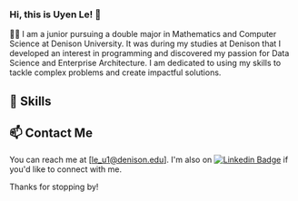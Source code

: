 ### Hi, this is Uyen Le! 👋

:woman_technologist: I am a junior pursuing a double major in Mathematics and Computer Science at Denison University. It was during my studies at Denison that I developed an interest in programming and discovered my passion for Data Science and Enterprise Architecture. I am dedicated to using my skills to tackle complex problems and create impactful solutions.

## 🚀 Skills


## 📫 Contact Me

You can reach me at [le_u1@denison.edu]. I'm also on [![Linkedin Badge](https://img.shields.io/badge/-uyenle-blue?style=flat&logo=Linkedin&logoColor=white)](https://www.linkedin.com/in/uyenle02/) if you'd like to connect with me.

Thanks for stopping by!


<!--
**uyenle-gh/uyenle-gh** is a ✨ _special_ ✨ repository because its `README.md` (this file) appears on your GitHub profile.

Here are some ideas to get you started:

- 🔭 I’m currently working on ...
- 🌱 I’m currently learning ...
- 👯 I’m looking to collaborate on ...
- 🤔 I’m looking for help with ...
- 💬 Ask me about ...
- 📫 How to reach me: ...
- 😄 Pronouns: ...
- ⚡ Fun fact: ...
-->
